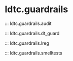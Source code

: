# ldtc.guardrails

::: ldtc.guardrails.audit

::: ldtc.guardrails.dt_guard

::: ldtc.guardrails.lreg

::: ldtc.guardrails.smelltests
